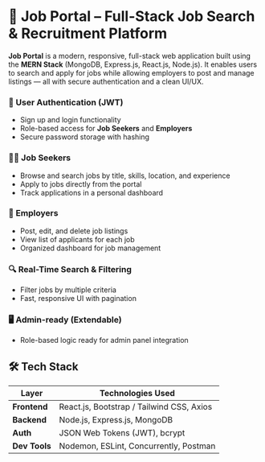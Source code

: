 # 💼 Job Portal – Full-Stack Job Search & Recruitment Platform

**Job Portal** is a modern, responsive, full-stack web application built using the **MERN Stack** (MongoDB, Express.js, React.js, Node.js). It enables users to search and apply for jobs while allowing employers to post and manage listings — all with secure authentication and a clean UI/UX.


### 👤 User Authentication (JWT)
- Sign up and login functionality
- Role-based access for **Job Seekers** and **Employers**
- Secure password storage with hashing

### 🧑‍💼 Job Seekers
- Browse and search jobs by title, skills, location, and experience
- Apply to jobs directly from the portal
- Track applications in a personal dashboard

### 🏢 Employers
- Post, edit, and delete job listings
- View list of applicants for each job
- Organized dashboard for job management

### 🔍 Real-Time Search & Filtering
- Filter jobs by multiple criteria
- Fast, responsive UI with pagination

### 🖥️ Admin-ready (Extendable)
- Role-based logic ready for admin panel integration


## 🛠 Tech Stack

| Layer        | Technologies Used                              |
|--------------|-------------------------------------------------|
| **Frontend** | React.js, Bootstrap / Tailwind CSS, Axios       |
| **Backend**  | Node.js, Express.js, MongoDB                    |
| **Auth**     | JSON Web Tokens (JWT), bcrypt                   |
| **Dev Tools**| Nodemon, ESLint, Concurrently, Postman          |
